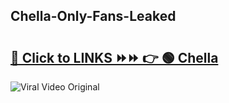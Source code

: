 
 ## Chella-Only-Fans-Leaked

# <h2><a href="https://clipsfans.com/Chella&ref=git">🔗 Click to LINKS ⏩⏩ 👉 🟢 Chella </a></h2>

<a href="https://clipsfans.com/Chella&ref=git" rel="nofollow" data-target="animated-image.originalLink"><img src="https://i.ibb.co.com/xMMVF88/686577567.gif" alt="Viral Video Original" style="max-width: 100%; display: inline-block;" data-target="animated-image.originalImage"></a>
